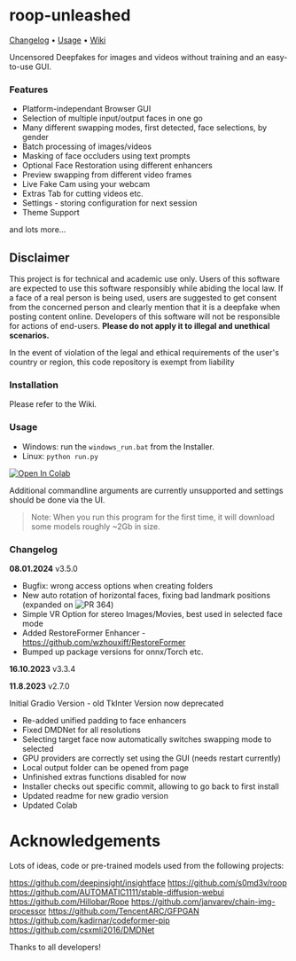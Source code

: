 # roop-unleashed

[Changelog](#changelog) • [Usage](#usage) • [Wiki](https://github.com/C0untFloyd/roop-unleashed/wiki)


Uncensored Deepfakes for images and videos without training and an easy-to-use GUI.


### Features

- Platform-independant Browser GUI
- Selection of multiple input/output faces in one go
- Many different swapping modes, first detected, face selections, by gender
- Batch processing of images/videos
- Masking of face occluders using text prompts
- Optional Face Restoration using different enhancers
- Preview swapping from different video frames
- Live Fake Cam using your webcam
- Extras Tab for cutting videos etc.
- Settings - storing configuration for next session
- Theme Support

and lots more...


## Disclaimer

This project is for technical and academic use only.
Users of this software are expected to use this software responsibly while abiding the local law. If a face of a real person is being used, users are suggested to get consent from the concerned person and clearly mention that it is a deepfake when posting content online. Developers of this software will not be responsible for actions of end-users.
**Please do not apply it to illegal and unethical scenarios.**

In the event of violation of the legal and ethical requirements of the user's country or region, this code repository is exempt from liability

### Installation

Please refer to the Wiki.




### Usage

- Windows: run the `windows_run.bat` from the Installer.
- Linux: `python run.py`

<a target="_blank" href="https://colab.research.google.com/github/C0untFloyd/roop-unleashed/blob/main/roop-unleashed.ipynb">
  <img src="https://colab.research.google.com/assets/colab-badge.svg" alt="Open In Colab"/>
</a>
  

Additional commandline arguments are currently unsupported and settings should be done via the UI.

> Note: When you run this program for the first time, it will download some models roughly ~2Gb in size.




### Changelog

**08.01.2024** v3.5.0

- Bugfix: wrong access options when creating folders
- New auto rotation of horizontal faces, fixing bad landmark positions (expanded on ![PR 364](https://github.com/C0untFloyd/roop-unleashed/pull/364))
- Simple VR Option for stereo Images/Movies, best used in selected face mode
- Added RestoreFormer Enhancer - https://github.com/wzhouxiff/RestoreFormer
- Bumped up package versions for onnx/Torch etc.   


**16.10.2023** v3.3.4

**11.8.2023** v2.7.0

Initial Gradio Version - old TkInter Version now deprecated

- Re-added unified padding to face enhancers
- Fixed DMDNet for all resolutions
- Selecting target face now automatically switches swapping mode to selected
- GPU providers are correctly set using the GUI (needs restart currently)
- Local output folder can be opened from page
- Unfinished extras functions disabled for now
- Installer checks out specific commit, allowing to go back to first install
- Updated readme for new gradio version
- Updated Colab


# Acknowledgements

Lots of ideas, code or pre-trained models used from the following projects:

https://github.com/deepinsight/insightface
https://github.com/s0md3v/roop
https://github.com/AUTOMATIC1111/stable-diffusion-webui
https://github.com/Hillobar/Rope
https://github.com/janvarev/chain-img-processor
https://github.com/TencentARC/GFPGAN   
https://github.com/kadirnar/codeformer-pip
https://github.com/csxmli2016/DMDNet


Thanks to all developers!

